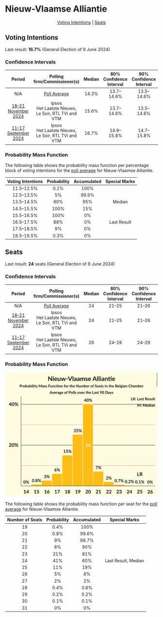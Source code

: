 # Nieuw-Vlaamse Alliantie

<p align="center"><a href="#voting-intentions">Voting Intentions</a> | <a href="#seats">Seats</a></p>

## Voting Intentions

Last result: **16.7%** (General Election of 9 June 2024)

### Confidence Intervals

| Period     | Polling firm/Commissioner(s) | Median | 80% Confidence Interval | 90% Confidence Interval | 95% Confidence Interval | 99% Confidence Interval |
|:----------:|:----------------:|:-----------:|:-----------------------:|:-----------------------:|:-----------------------:|:-----------------------:|
| N/A | [Poll Average](average.html) | 14.3% | 13.7–14.6% | 13.5–14.6% | 13.4–14.6% | 13.0–14.6% |
| [18–21 November 2024](2024-11-21-Ipsos.html) | Ipsos <br> Het Laatste Nieuws, Le Soir, RTL TVi and VTM | 15.6% | 13.7–14.6% | 13.5–14.6% | 13.4–14.6% | 13.0–14.6% |
| [11–17 September 2024](2024-09-17-Ipsos.html) | Ipsos <br> Het Laatste Nieuws, Le Soir, RTL TVi and VTM | 16.7% | 14.9–15.8% | 14.7–15.8% | 14.5–15.8% | 14.1–15.8% |

### Probability Mass Function

The following table shows the probability mass function per percentage block of voting intentions for the [poll average](average.html) for Nieuw-Vlaamse Alliantie.

| Voting Intentions | Probability | Accumulated | Special Marks |
|:-----------------:|:-----------:|:-----------:|:-------------:|
| 11.5–12.5% | 0.1% | 100% |  |
| 12.5–13.5% | 5% | 99.9% |  |
| 13.5–14.5% | 80% | 95% | Median |
| 14.5–15.5% | 100% | 15% |  |
| 15.5–16.5% | 100% | 0% |  |
| 16.5–17.5% | 88% | 0% | Last Result |
| 17.5–18.5% | 9% | 0% |  |
| 18.5–19.5% | 0.3% | 0% |  |


## Seats

Last result: **24** seats (General Election of 9 June 2024)

### Confidence Intervals

| Period     | Polling firm/Commissioner(s) | Median | 80% Confidence Interval | 90% Confidence Interval | 95% Confidence Interval | 99% Confidence Interval |
|:----------:|:----------------:|:------:|:-----------------------:|:-----------------------:|:-----------------------:|:-----------------------:|
| N/A | [Poll Average](average.html) | 24 | 21–25 | 21–26 | 21–26 | 20–28 |
| [18–21 November 2024](2024-11-21-Ipsos.html) | Ipsos <br> Het Laatste Nieuws, Le Soir, RTL TVi and VTM | 24 | 21–25 | 21–26 | 21–26 | 20–28 |
| [11–17 September 2024](2024-09-17-Ipsos.html) | Ipsos <br> Het Laatste Nieuws, Le Soir, RTL TVi and VTM | 26 | 24–28 | 24–29 | 23–30 | 22–30 |

### Probability Mass Function

![Graph with seats probability mass function not yet produced](average-seats-pmf-nieuw-vlaamsealliantie.png "Seats Probability Mass Function")

The following table shows the probability mass function per seat for the [poll average](average.html) for Nieuw-Vlaamse Alliantie.

| Number of Seats | Probability | Accumulated | Special Marks |
|:---------------:|:-----------:|:-----------:|:-------------:|
| 19 | 0.4% | 100% |  |
| 20 | 0.8% | 99.6% |  |
| 21 | 9% | 98.7% |  |
| 22 | 8% | 90% |  |
| 23 | 21% | 81% |  |
| 24 | 41% | 60% | Last Result, Median |
| 25 | 11% | 19% |  |
| 26 | 5% | 8% |  |
| 27 | 2% | 2% |  |
| 28 | 0.4% | 0.6% |  |
| 29 | 0.2% | 0.2% |  |
| 30 | 0.1% | 0.1% |  |
| 31 | 0% | 0% |  |



